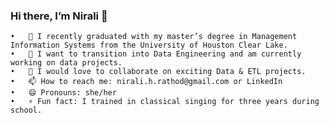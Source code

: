 ### Hi there, I’m Nirali 👋
	•	🔭 I recently graduated with my master’s degree in Management Information Systems from the University of Houston Clear Lake.
	•	🌱 I want to transition into Data Engineering and am currently working on data projects.
	•	👯 I would love to collaborate on exciting Data & ETL projects.
	•	📫 How to reach me: nirali.h.rathod@gmail.com or LinkedIn
	•	😄 Pronouns: she/her
	•	⚡ Fun fact: I trained in classical singing for three years during school.
